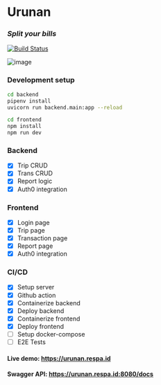 # Urunan
### _Split your bills_

[![Build Status](https://github.com/rezpaditya/Urunan/actions/workflows/docker-deploy.yml/badge.svg)](https://github.com/rezpaditya/Urunan/actions)

![image](https://github.com/user-attachments/assets/ac23ee49-98e4-4d3e-9392-499a1f587cec)


### Development setup
```sh
cd backend
pipenv install
uvicorn run backend.main:app --reload

cd frontend
npm install
npm run dev
```

### Backend
- [x] Trip CRUD
- [x] Trans CRUD
- [x] Report logic
- [x] Auth0 integration

### Frontend
- [x] Login page
- [x] Trip page
- [x] Transaction page
- [x] Report page
- [x] Auth0 integration

### CI/CD
- [x] Setup server
- [x] Github action
- [x] Containerize backend
- [x] Deploy backend
- [x] Containerize frontend
- [x] Deploy frontend
- [ ] Setup docker-compose
- [ ] E2E Tests

#### Live demo: https://urunan.respa.id
#### Swagger API: https://urunan.respa.id:8080/docs
